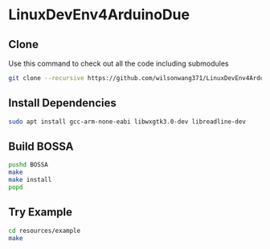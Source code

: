 # LinuxDevEnv4ArduinoDue

## Clone

Use this command to check out all the code including submodules
```bash
git clone --recursive https://github.com/wilsonwang371/LinuxDevEnv4ArduinoDue.git
```

## Install Dependencies

```bash
sudo apt install gcc-arm-none-eabi libwxgtk3.0-dev libreadline-dev 
```

## Build BOSSA

```bash
pushd BOSSA
make
make install
popd
```


## Try Example
```bash
cd resources/example
make
```
